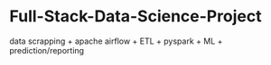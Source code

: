 # Full-Stack-Data-Science-Project
data scrapping + apache airflow + ETL + pyspark + ML + prediction/reporting 
